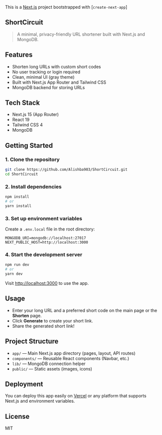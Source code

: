 This is a [Next.js](https://nextjs.org) project bootstrapped with [`create-next-app`]

## ShortCircuit

> A minimal, privacy-friendly URL shortener built with Next.js and MongoDB.

## Features
- Shorten long URLs with custom short codes
- No user tracking or login required
- Clean, minimal UI (gray theme)
- Built with Next.js App Router and Tailwind CSS
- MongoDB backend for storing URLs

## Tech Stack
- Next.js 15 (App Router)
- React 19
- Tailwind CSS 4
- MongoDB

## Getting Started

### 1. Clone the repository
```bash
git clone https://github.com/Alishba903/ShortCircuit.git
cd ShortCircuit
```

### 2. Install dependencies
```bash
npm install
# or
yarn install
```

### 3. Set up environment variables
Create a `.env.local` file in the root directory:

```
MONGODB_URI=mongodb://localhost:27017
NEXT_PUBLIC_HOST=http://localhost:3000
```

### 4. Start the development server
```bash
npm run dev
# or
yarn dev
```

Visit [http://localhost:3000](http://localhost:3000) to use the app.

## Usage
- Enter your long URL and a preferred short code on the main page or the **Shorten** page.
- Click **Generate** to create your short link.
- Share the generated short link!

## Project Structure
- `app/` — Main Next.js app directory (pages, layout, API routes)
- `components/` — Reusable React components (Navbar, etc.)
- `lib/` — MongoDB connection helper
- `public/` — Static assets (images, icons)

## Deployment
You can deploy this app easily on [Vercel](https://vercel.com/) or any platform that supports Next.js and environment variables.

## License
MIT
